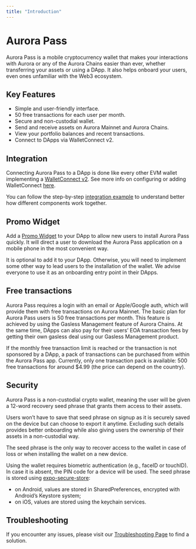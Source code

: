 ```yaml
---
title: "Introduction"
---
```


# Aurora Pass

Aurora Pass is a mobile cryptocurrency wallet that makes your interactions with Aurora or any of the Aurora Chains easier than ever, whether transferring your assets or using a DApp.
It also helps onboard your users, even ones unfamiliar with the Web3 ecosystem.

## Key Features

- Simple and user-friendly interface.
- 50 free transactions for each user per month.
- Secure and non-custodial wallet.
- Send and receive assets on Aurora Mainnet and Aurora Chains.
- View your portfolio balances and recent transactions.
- Connect to DApps via WalletConnect v2.

## Integration

Connecting Aurora Pass to a DApp is done like every other EVM wallet implementing a [WalletConnect v2](https://docs.walletconnect.com/).
See more info on configuring or adding WalletConnect [here](/onboard/wallet-connect).

You can follow the step-by-step [integration example](/onboard/integration-example) to understand better how different components work together.

## Promo Widget

Add a [Promo Widget](/onboard/promo-widget) to your DApp to allow new users to install Aurora Pass quickly.
It will direct a user to download the Aurora Pass application on a mobile phone in the most convenient way.

It is optional to add it to your DApp. Otherwise, you will need to implement some other way to lead users to the installation of the wallet.
We advise everyone to use it as an onboarding entry point in their DApps.

## Free transactions

Aurora Pass requires a login with an email or Apple/Google auth, which will provide them with free transactions on Aurora Mainnet.
The basic plan for Aurora Pass users is 50 free transactions per month. This feature is achieved by using the Gasless Management feature of Aurora Chains.
At the same time, DApps can also pay for their users’ EOA transaction fees by getting their own gasless deal using our Gasless Management product.

If the monthly free transaction limit is reached or the transaction is not sponsored by a DApp, a pack of transactions can be purchased from within the Aurora Pass app.
Currently, only one transaction pack is available: 500 free transactions for around $4.99 (the price can depend on the country).

## Security

Aurora Pass is a non-custodial crypto wallet, meaning the user will be given a 12-word recovery seed phrase that grants them access to their assets.

Users won’t have to save that seed phrase on signup as it is securely saved on the device but can choose to export it anytime.
Excluding such details provides better onboarding while also giving users the ownership of their assets in a non-custodial way.

The seed phrase is the only way to recover access to the wallet in case of loss or when installing the wallet on a new device.

Using the wallet requires biometric authentication (e.g., faceID or touchID). In case it is absent, the PIN code for a device will be used.
The seed phrase is stored using [expo-secure-store](https://docs.expo.dev/versions/latest/sdk/securestore/):

- on Android, values are stored in SharedPreferences, encrypted with Android’s Keystore system;
- on iOS, values are stored using the keychain services.

## Troubleshooting

If you encounter any issues, please visit our [Troubleshooting Page](/onboard/troubleshooting) to find a solution.
